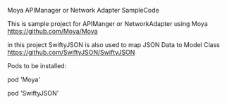 Moya APIManager or Network Adapter SampleCode

This is sample project for APIManger or NetworkAdapter using Moya https://github.com/Moya/Moya 

in this project SwiftyJSON is also used to map JSON Data to Model Class https://github.com/SwiftyJSON/SwiftyJSON

Pods to be installed:

pod 'Moya'

pod 'SwiftyJSON'
